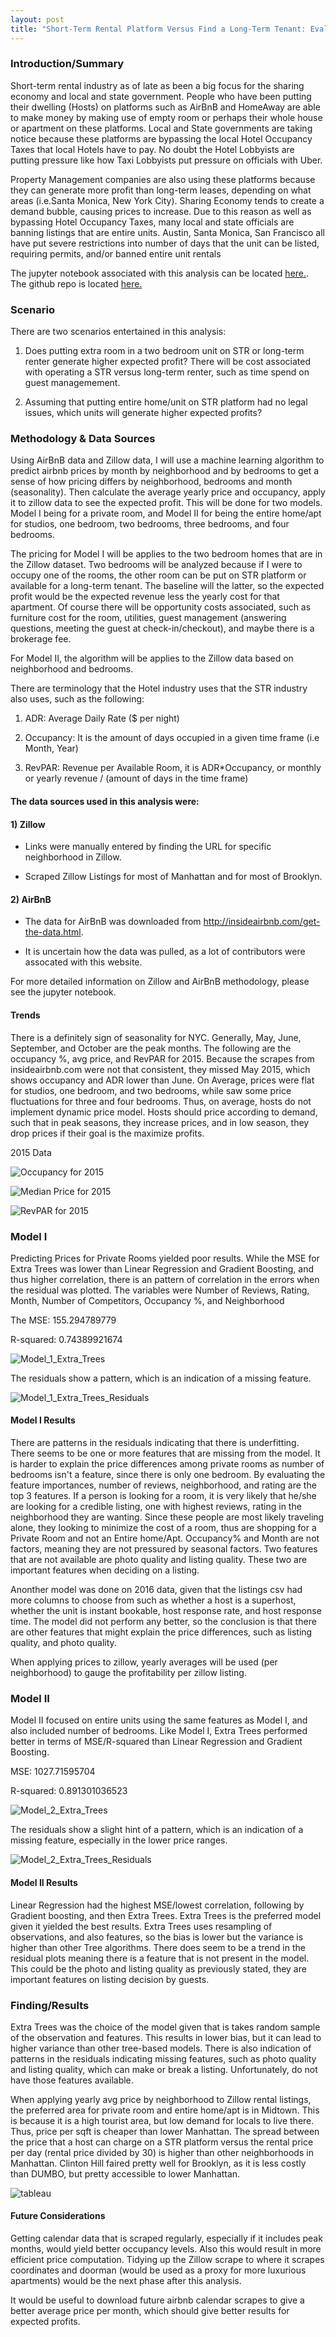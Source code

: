 ```yaml
---
layout: post
title: "Short-Term Rental Platform Versus Find a Long-Term Tenant: Evaluating Expected Profits"
---
```


### Introduction/Summary
Short-term rental industry as of late as been a big focus for the sharing economy and local and state government. People who have been putting their dwelling (Hosts) on platforms such as AirBnB and HomeAway are able to make money by making use of empty room or perhaps their whole house or apartment on these platforms. Local and State governments are taking notice because these platforms are bypassing the local Hotel Occupancy Taxes that local Hotels have to pay. No doubt the Hotel Lobbyists are putting pressure like how Taxi Lobbyists put pressure on officials with Uber.

Property Management companies are also using these platforms because they can generate more profit than long-term leases, depending on what areas (i.e.Santa Monica, New York City). Sharing Economy tends to create a demand bubble, causing prices to increase. Due to this reason as well as bypassing Hotel Occupancy Taxes, many local and state officials are banning listings that are entire units. Austin, Santa Monica, San Francisco all have put severe restrictions into number of days that the unit can be listed, requiring permits, and/or banned entire unit rentals

The jupyter notebook associated with this analysis can be located [here.](https://github.com/adalal80/GA-DSI/blob/master/projects/projects-capstone/Final/Capstone-Predicting_Expected_Profit_STR.ipynb). The github repo is located [here.](https://github.com/adalal80/GA-DSI/tree/master/projects/projects-capstone/Final)

### Scenario
There are two scenarios entertained in this analysis:

1. Does putting extra room in a two bedroom unit on STR or long-term renter generate higher expected profit?
There will be cost associated with operating a STR versus long-term renter, such as time spend on guest managemement.

2. Assuming that putting entire home/unit on STR platform had no legal issues, which units will generate higher expected profits?

### Methodology & Data Sources

Using AirBnB data and Zillow data, I will use a machine learning algorithm to predict airbnb prices by month by neighborhood and by bedrooms to get a sense of how pricing differs by neighborhood, bedrooms and month (seasonality). Then calculate the average yearly price and occupancy, apply it to zillow data to see the expected profit. This will be done for two models. Model I being for a private room, and Model II for being the entire home/apt for studios, one bedroom, two bedrooms, three bedrooms, and four bedrooms.

The pricing for Model I will be applies to the two bedroom homes that are in the Zillow dataset. Two bedrooms will be analyzed because if I were to occupy one of the rooms, the other room can be put on STR platform or available for a long-term tenant. The baseline will the latter, so the expected profit would be the expected revenue less the yearly cost for that apartment. Of course there will be opportunity costs associated, such as furniture cost for the room, utilities, guest management (answering questions, meeting the guest at check-in/checkout), and maybe there is a brokerage fee.

For Model II, the algorithm will be applies to the Zillow data based on neighborhood and bedrooms.

There are terminology that the Hotel industry uses that the STR industry also uses, such as the following:

1) ADR: Average Daily Rate ($ per night)

2) Occupancy: It is the amount of days occupied in a given time frame (i.e Month, Year)

3) RevPAR: Revenue per Available Room, it is ADR*Occupancy, or monthly or yearly revenue / (amount of days in the time frame)


#### The data sources used in this analysis were:

#### 1) Zillow

* Links were manually entered by finding the URL for specific neighborhood in Zillow.

* Scraped Zillow Listings for most of Manhattan and for most of Brooklyn.

#### 2) AirBnB

* The data for AirBnB was downloaded from http://insideairbnb.com/get-the-data.html.

* It is uncertain how the data was pulled, as a lot of contributors were assocated with	 this website.

For more detailed information on Zillow and AirBnB methodology, please see the jupyter notebook.

#### Trends

There is a definitely sign of seasonality for NYC. Generally, May, June, September, and October are the peak months. The following are the occupancy %, avg price, and RevPAR for 2015. Because the scrapes from insideairbnb.com were not that consistent, they missed May 2015, which shows occupancy and ADR lower than June. On Average, prices were flat for studios, one bedroom, and two bedrooms, while saw some price fluctuations for three and four bedrooms. Thus, on average, hosts do not implement dynamic price model. Hosts should price according to demand, such that in peak seasons, they increase prices, and in low season, they drop prices if their goal is the maximize profits.

2015 Data

![Occupancy for 2015](https://github.com/adalal80/adalal80.github.io/blob/master/images/capstone/occupancy_2015.png?raw=true)

![Median Price for 2015](https://github.com/adalal80/adalal80.github.io/blob/master/images/capstone/median_price_2015.png?raw=true)

![RevPAR for 2015](https://github.com/adalal80/adalal80.github.io/blob/master/images/capstone/revpar_2015.png?raw=true)

### Model I

Predicting Prices for Private Rooms yielded poor results. While the MSE for Extra Trees was lower than Linear Regression and Gradient Boosting, and thus higher correlation, there is an pattern of correlation in the errors when the residual was plotted. The variables were Number of Reviews, Rating, Month, Number of Competitors, Occupancy %, and Neighborhood

The MSE: 155.294789779

R-squared: 0.74389921674

![Model_1_Extra_Trees](https://github.com/adalal80/adalal80.github.io/blob/master/images/capstone/Model_1_Extra_Trees.png?raw=true)

The residuals show a pattern, which is an indication of a missing feature.

![Model_1_Extra_Trees_Residuals](https://github.com/adalal80/adalal80.github.io/blob/master/images/capstone/Model_1_Extra_Trees_residuals.png?raw=true)

#### Model I Results

There are patterns in the residuals indicating that there is underfitting. There seems to be one or more features that are missing from the model. It is harder to explain the price differences among private rooms as number of bedrooms isn't a feature, since there is only one bedroom. By evaluating the feature importances, number of reviews, neighborhood, and rating are the top 3 features. If a person is looking for a room, it is very likely that he/she are looking for a credible listing, one with highest reviews, rating in the neighborhood they are wanting. Since these people are most likely traveling alone, they looking to minimize the cost of a room, thus are shopping for a Private Room and not an Entire home/Apt. Occupancy% and Month are not factors, meaning they are not pressured by seasonal factors.  Two features that are not available are photo quality and listing quality. These two are important features when deciding on a listing.

Anonther model was done on 2016 data, given that the listings csv had more columns to choose from such as whether a host is a superhost, whether the unit is instant bookable, host response rate, and host response time. The model did not perform any better, so the conclusion is that there are other features that might explain the price differences, such as listing quality, and photo quality.

When applying prices to zillow, yearly averages will be used (per neighborhood) to gauge the profitability per zillow listing. 


### Model II
Model II focused on entire units using the same features as Model I, and also included number of bedrooms.
Like Model I, Extra Trees performed better in terms of MSE/R-squared than Linear Regression and Gradient Boosting.

MSE: 1027.71595704

R-squared: 0.891301036523

![Model_2_Extra_Trees](https://github.com/adalal80/adalal80.github.io/blob/master/images/capstone/Model_2_Extra_Trees.png?raw=true)

The residuals show a slight hint of a pattern, which is an indication of a missing feature, especially in the lower price ranges.

![Model_2_Extra_Trees_Residuals](https://github.com/adalal80/adalal80.github.io/blob/master/images/capstone/Model_2_Extra_Trees_residuals.png?raw=true)



#### Model II Results

Linear Regression had the highest MSE/lowest correlation, following by Gradient boosting, and then Extra Trees. Extra Trees is the preferred model given it yielded the best results. Extra Trees uses resampling of observations, and also features, so the bias is lower but the variance is higher than other Tree algorithms.  There does seem to be a trend in the residual plots meaning there is a feature that is not present in the model. This could be the photo and listing quality as previously stated, they are important features on listing decision by guests.

### Finding/Results

Extra Trees was the choice of the model given that is takes random sample of the observation and features. This results in lower bias, but it can lead to higher variance than other tree-based models. There is also indication of patterns in the residuals indicating missing features, such as photo quality and listing quality, which can make or break a listing. Unfortunately, do not have those features available.

When applying yearly avg price by neighborhood to Zillow rental listings, the preferred area for private room and entire home/apt is in Midtown. This is because it is a high tourist area, but low demand for locals to live there. Thus, price per sqft is cheaper than lower Manhattan. The spread between the price that a host can charge on a STR platform versus the rental price per day (rental price divided by 30) is higher than other neighborhoods in Manhattan. Clinton Hill faired pretty well for Brooklyn, as it is less costly than DUMBO, but pretty accessible to lower Manhattan. 

![tableau](https://github.com/adalal80/adalal80.github.io/blob/master/images/capstone/Private_Room_Expected_Profit.twbx?raw=true)

#### Future Considerations

Getting calendar data that is scraped regularly, especially if it includes peak months, would yield better occupancy levels. Also this would result in more efficient price computation. Tidying up the Zillow scrape to where it scrapes coordinates and doorman (would be used as a proxy for more luxurious apartments) would be the next phase after this analysis.

It would be useful to download future airbnb calendar scrapes to give a better average price per month, which should give better results for expected profits.

